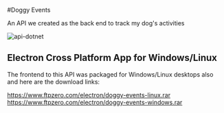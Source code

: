 #Doggy Events

An API we created as the back end to track my dog's activities<br>


![api-dotnet](https://github.com/m1sh3ll/.NETCrudWebAPI-Auth-Blogs/assets/20160040/b4571ca1-5c7e-4f01-9922-a1df94a35395)


## Electron Cross Platform App for Windows/Linux

The frontend to this API was packaged for Windows/Linux desktops also and here are the download links:

https://www.ftpzero.com/electron/doggy-events-linux.rar<br>
https://www.ftpzero.com/electron/doggy-events-windows.rar